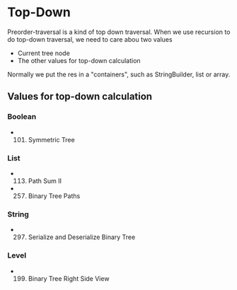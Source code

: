 # Top-Down

Preorder-traversal is a kind of top down traversal. When we use recursion to do top-down traversal, we need to care abou two values

* Current tree node
* The other values for top-down calculation

Normally we put the res in a "containers", such as StringBuilder, list or array.


## Values for top-down calculation

### Boolean
* 101. Symmetric Tree

### List
* 113. Path Sum II
* 257. Binary Tree Paths

### String
* 297. Serialize and Deserialize Binary Tree

### Level
* 199. Binary Tree Right Side View